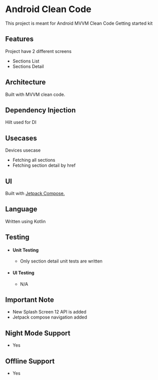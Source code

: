 # Android Clean Code 
This project is meant for Android MVVM Clean Code Getting started kit

## Features
Project have 2 different screens
- Sections List
- Sections Detail

## Architecture
Built with MVVM clean code.

## Dependency Injection
Hilt used for DI

## Usecases
Devices usecase
- Fetching all sections
- Fetching section detail by href

## UI 
Built with [Jetpack Compose.](https://developer.android.com/jetpack/compose)

## Language
Written using Kotlin

## Testing
- #### Unit Testing
  - Only section detail unit tests are written
- #### UI Testing
  - N/A

## Important Note
- New Splash Screen 12 API is added 
- Jetpack compose navigation added

## Night Mode Support
- Yes 
 
## Offline Support
- Yes 
